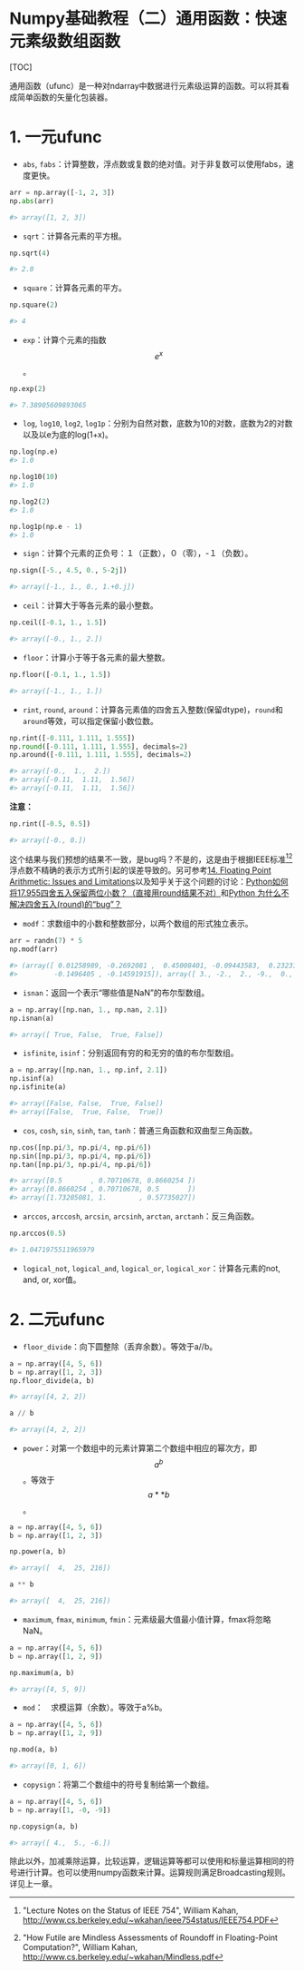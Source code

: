 <h1>Numpy基础教程（二）通用函数：快速元素级数组函数</h1>

[TOC]

通用函数（ufunc）是一种对ndarray中数据进行元素级运算的函数。可以将其看成简单函数的矢量化包装器。

# 1. 一元ufunc

- `abs`, `fabs`：计算整数，浮点数或复数的绝对值。对于非复数可以使用fabs，速度更快。

```python
arr = np.array([-1, 2, 3])
np.abs(arr)

#> array([1, 2, 3])
```
- `sqrt`：计算各元素的平方根。

```python
np.sqrt(4)

#> 2.0
```
- `square`：计算各元素的平方。

```python
np.square(2)

#> 4
```

- `exp`：计算个元素的指数$$e^x$$。
```python
np.exp(2)

#> 7.38905609893065
```

- `log`, `log10`, `log2`, `log1p`：分别为自然对数，底数为10的对数，底数为2的对数以及以e为底的log(1+x)。
```python
np.log(np.e)
#> 1.0

np.log10(10)
#> 1.0

np.log2(2)
#> 1.0

np.log1p(np.e - 1)
#> 1.0
```

- `sign`：计算个元素的正负号：１（正数），０（零），-１（负数）。

```python
np.sign([-5., 4.5, 0., 5-2j])

#> array([-1., 1., 0., 1.+0.j])
```

- `ceil`：计算大于等各元素的最小整数。

```python
np.ceil([-0.1, 1., 1.5])

#> array([-0., 1., 2.])
```
- `floor`：计算小于等于各元素的最大整数。

```python
np.floor([-0.1, 1., 1.5])

#> array([-1., 1., 1.])
```
- `rint`, `round`, `around`：计算各元素值的四舍五入整数(保留dtype)，`round`和`around`等效，可以指定保留小数位数。

```python
np.rint([-0.111, 1.111, 1.555])
np.round([-0.111, 1.111, 1.555], decimals=2)
np.around([-0.111, 1.111, 1.555], decimals=2)

#> array([-0.,  1.,  2.])
#> array([-0.11,  1.11,  1.56])
#> array([-0.11,  1.11,  1.56])
```

**注意：**
```python
np.rint([-0.5, 0.5])

#> array([-0., 0.])
```
这个结果与我们预想的结果不一致，是bug吗？不是的，这是由于根据IEEE标准[^1][^2]浮点数不精确的表示方式所引起的误差导致的。另可参考[14. Floating Point Arithmetic: Issues and Limitations](https://docs.python.org/2/tutorial/floatingpoint.html#tut-fp-issues)以及知乎关于这个问题的讨论：[Python如何将17.955四舍五入保留两位小数？（直接用round结果不对）](https://www.zhihu.com/question/31156619)和[Python 为什么不解决四舍五入(round)的“bug”？](https://www.zhihu.com/question/20128906)


[^1]: "Lecture Notes on the Status of  IEEE 754", William Kahan,
           http://www.cs.berkeley.edu/~wkahan/ieee754status/IEEE754.PDF
[^2]: "How Futile are Mindless Assessments of Roundoff in Floating-Point Computation?", William Kahan,
           http://www.cs.berkeley.edu/~wkahan/Mindless.pdf


- `modf`：求数组中的小数和整数部分，以两个数组的形式独立表示。

```python
arr = randn(7) * 5
np.modf(arr)

#> (array([ 0.01258989, -0.2692081 ,  0.45008401, -0.09443583,  0.23231111,
#>         -0.1496405 , -0.14591915]), array([ 3., -2.,  2., -9.,  0., -0., -0.]))
```

- `isnan`：返回一个表示“哪些值是NaN”的布尔型数组。

```python
a = np.array([np.nan, 1., np.nan, 2.1])
np.isnan(a)

#> array([ True, False,  True, False])
```
- `isfinite`, `isinf`：分别返回有穷的和无穷的值的布尔型数组。

```python
a = np.array([np.nan, 1., np.inf, 2.1])
np.isinf(a)
np.isfinite(a)

#> array([False, False,  True, False])
#> array([False,  True, False,  True])
```

- `cos`, `cosh`, `sin`, `sinh`, `tan`, `tanh`：普通三角函数和双曲型三角函数。

```python
np.cos([np.pi/3, np.pi/4, np.pi/6])
np.sin([np.pi/3, np.pi/4, np.pi/6])
np.tan([np.pi/3, np.pi/4, np.pi/6])

#> array([0.5       , 0.70710678, 0.8660254 ])
#> array([0.8660254 , 0.70710678, 0.5       ])
#> array([1.73205081, 1.        , 0.57735027])
```

- `arccos`, `arccosh`, `arcsin`, `arcsinh`, `arctan`, `arctanh`：反三角函数。

```python
np.arccos(0.5)

#> 1.0471975511965979
```
- `logical_not`, `logical_and`, `logical_or`, `logical_xor`：计算各元素的not, and, or, xor值。

# 2. 二元ufunc

- `floor_divide`：向下圆整除（丢弃余数）。等效于a//b。
```python
a = np.array([4, 5, 6])
b = np.array([1, 2, 3])
np.floor_divide(a, b)

#> array([4, 2, 2])

a // b

#> array([4, 2, 2])
```
- `power`：对第一个数组中的元素计算第二个数组中相应的幂次方，即$$a^b$$。等效于$$a**b$$。

```python
a = np.array([4, 5, 6])
b = np.array([1, 2, 3])

np.power(a, b)

#> array([  4,  25, 216])

a ** b

#> array([  4,  25, 216])
```

- `maximum`, `fmax`, `minimum`, `fmin`：元素级最大值最小值计算，fmax将忽略NaN。

```python
a = np.array([4, 5, 6])
b = np.array([1, 2, 9])

np.maximum(a, b)

#> array([4, 5, 9])
```

- `mod`：　求模运算（余数）。等效于a%b。
```python
a = np.array([4, 5, 6])
b = np.array([1, 2, 9])

np.mod(a, b)

#> array([0, 1, 6])
```

- `copysign`：将第二个数组中的符号复制给第一个数组。

```python
a = np.array([4, 5, 6])
b = np.array([1, -0, -9])

np.copysign(a, b)

#> array([ 4.,  5., -6.])
```

除此以外，加减乘除运算，比较运算，逻辑运算等都可以使用和标量运算相同的符号进行计算。也可以使用numpy函数来计算。运算规则满足Broadcasting规则。详见上一章。
